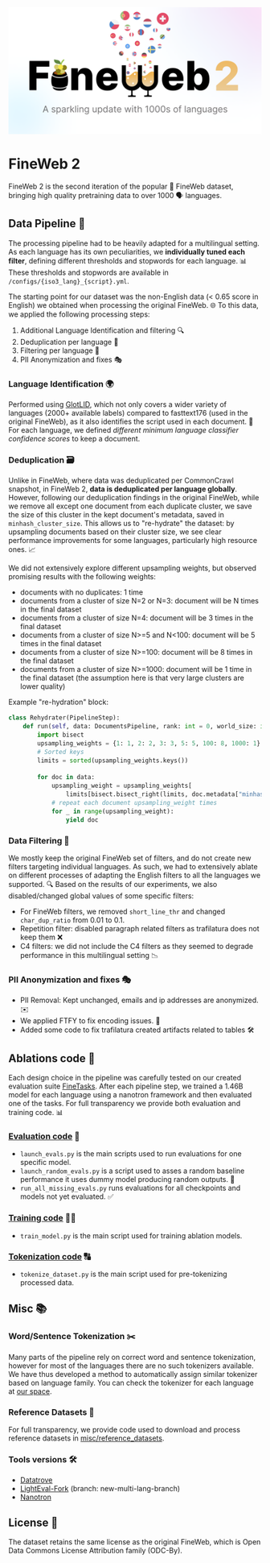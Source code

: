 ![FineWeb 2 Logo](assets/fineweb-2-logo.png)
# FineWeb 2

FineWeb 2 is the second iteration of the popular 🍷 FineWeb dataset, bringing high quality pretraining data to over 1000 🗣️ languages.

## Data Pipeline 🚀
The processing pipeline had to be heavily adapted for a multilingual setting. As each language has its own peculiarities, we **individually tuned each filter**, defining different thresholds and stopwords for each language. 📊
These thresholds and stopwords are available in `/configs/{iso3_lang}_{script}.yml`.

The starting point for our dataset was the non-English data (< 0.65 score in English) we obtained when processing the original FineWeb. 🌐
To this data, we applied the following processing steps:
1. Additional Language Identification and filtering 🔍
2. Deduplication per language 🔄
3. Filtering per language 🧹
4. PII Anonymization and fixes 🎭

### Language Identification 🌍
Performed using [GlotLID](https://github.com/cisnlp/GlotLID), which not only covers a wider variety of languages (2000+ available labels) compared to fasttext176 (used in the original FineWeb), as it also identifies the script used in each document. 📜
For each language, we defined *different minimum language classifier confidence scores* to keep a document.

### Deduplication 🗃️
Unlike in FineWeb, where data was deduplicated per CommonCrawl snapshot, in FineWeb 2, **data is deduplicated per language globally**. However, following our deduplication findings in the original FineWeb, while we remove all except one document from each duplicate cluster, we save the size of this cluster in the kept document's metadata, saved in `minhash_cluster_size`.
This allows us to "re-hydrate" the dataset: by upsampling documents based on their cluster size, we see clear performance improvements for some languages, particularly high resource ones. 📈

We did not extensively explore different upsampling weights, but observed promising results with the following weights:
- documents with no duplicates: 1 time
- documents from a cluster of size N=2 or N=3: document will be N times in the final dataset
- documents from a cluster of size N=4: document will be 3 times in the final dataset
- documents from a cluster of size N>=5 and N<100: document will be 5 times in the final dataset
- documents from a cluster of size N>=100: document will be 8 times in the final dataset
- documents from a cluster of size N>=1000: document will be 1 time in the final dataset (the assumption here is that very large clusters are lower quality)

Example "re-hydration" block:
```python
class Rehydrater(PipelineStep):
    def run(self, data: DocumentsPipeline, rank: int = 0, world_size: int = 1) -> DocumentsPipeline:
        import bisect
        upsampling_weights = {1: 1, 2: 2, 3: 3, 5: 5, 100: 8, 1000: 1}
        # Sorted keys
        limits = sorted(upsampling_weights.keys())

        for doc in data:
            upsampling_weight = upsampling_weights[
                limits[bisect.bisect_right(limits, doc.metadata["minhash_cluster_size"]) - 1]]
            # repeat each document upsampling_weight times
            for _ in range(upsampling_weight):
                yield doc
```

### Data Filtering 🧹
We mostly keep the original FineWeb set of filters, and do not create new filters targeting individual languages. As such, we had to extensively ablate on different processes of adapting the English filters to all the languages we supported. 🔍
Based on the results of our experiments, we also disabled/changed global values of some specific filters:
  - For FineWeb filters, we removed `short_line_thr` and changed `char_dup_ratio` from 0.01 to 0.1.
  - Repetition filter: disabled paragraph related filters as trafilatura does not keep them ❌
  - C4 filters: we did not include the C4 filters as they seemed to degrade performance in this multilingual setting 📉

### PII Anonymization and fixes 🎭
- PII Removal: Kept unchanged, emails and ip addresses are anonymized. ✉️
- We applied FTFY to fix encoding issues. 🔧
- Added some code to fix trafilatura created artifacts related to tables 🛠️

## Ablations code 🧪
Each design choice in the pipeline was carefully tested on our created evaluation suite [FineTasks](https://huggingface.co/spaces/HuggingFaceFW/blogpost-fine-tasks). After each pipeline step, we trained a 1.46B model for each language using a nanotron framework and then evaluated one of the tasks. For full transparency we provide both evaluation and training code. 📊

### [Evaluation code](ablations/evaluation) 📝
- `launch_evals.py` is the main scripts used to run evaluations for one specific model.
- `launch_random_evals.py` is a script used to asses a random baseline performance it uses dummy model producing random outputs. 🎲
- `run_all_missing_evals.py` runs evaluations for all checkpoints and models not yet evaluated. ✅

### [Training code](ablations/training) 🏋️‍♂️
- `train_model.py` is the main script used for training ablation models.

### [Tokenization code](ablations/tokenization) 🔠
- `tokenize_dataset.py` is the main script used for pre-tokenizing processed data.

## Misc 📚

### Word/Sentence Tokenization ✂️
Many parts of the pipeline rely on correct word and sentence tokenization, however for most of the languages there are no such tokenizers available. We have thus developed a method to automatically assign similar tokenizer based on language family. You can check the tokenizer for each language at [our space](https://huggingface.co/spaces/HuggingFaceFW-Dev/lang-word-tokenizers).

### Reference Datasets 📂
For full transparency, we provide code used to download and process reference datasets in [misc/reference_datasets](misc/reference_datasets).

### Tools versions 🛠️
- [Datatrove](https://github.com/huggingface/datatrove)
- [LightEval-Fork](https://github.com/hynky1999/lighteval) (branch: new-multi-lang-branch)
- [Nanotron](https://github.com/huggingface/nanotron)

## License 📜
The dataset retains the same license as the original FineWeb, which is Open Data Commons License Attribution family (ODC-By).
